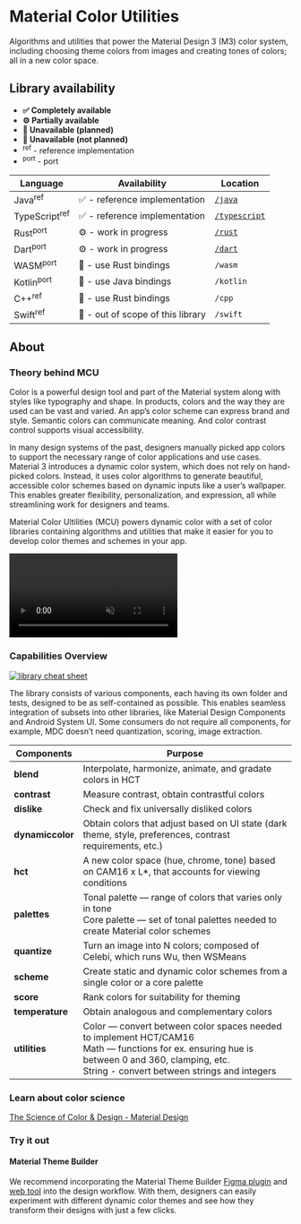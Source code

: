 # Material Color Utilities

Algorithms and utilities that power the Material Design 3 (M3) color system, including choosing theme colors from images and creating tones of colors; all in a new color space.

## Library availability

* **✅ Completely available**
* **⚙️ Partially available**
* **🚧 Unavailable (planned)**
* **🚫 Unavailable (not planned)**
* <sup>ref</sup> - reference implementation
* <sup>port</sup> - port

| Language | Availability | Location |
| - | - | - |
| Java<sup>ref</sup>  | ✅ - reference implementation | [`/java`](/java) |
| TypeScript<sup>ref</sup> | ✅ - reference implementation | [`/typescript`](https://github.com/deminearchiver/material-color-utilities-typescript) |
| Rust<sup>port</sup> | ⚙️ - work in progress | [`/rust`](https://github.com/deminearchiver/material-color-utilities-rust) |
| Dart<sup>port</sup> | ⚙️ - work in progress | [`/dart`](https://github.com/deminearchiver/material-color-utilities-dart) |
| WASM<sup>port</sup>  | 🚧 - use Rust bindings | `/wasm` |
| Kotlin<sup>port</sup>  | 🚧 - use Java bindings | `/kotlin` |
| C++<sup>ref</sup> | 🚫 - use Rust bindings | `/cpp` |
| Swift<sup>ref</sup> | 🚫 - out of scope of this library | `/swift` |


## About

### Theory behind MCU

Color is a powerful design tool and part of the Material system along with
styles like typography and shape. In products, colors and the way they are used
can be vast and varied. An app’s color scheme can express brand and style.
Semantic colors can communicate meaning. And color contrast control supports
visual accessibility.

In many design systems of the past, designers manually picked app colors to
support the necessary range of color applications and use cases. Material 3
introduces a dynamic color system, which does not rely on hand-picked colors.
Instead, it uses color algorithms to generate beautiful, accessible color
schemes based on dynamic inputs like a user’s wallpaper. This enables greater
flexibility, personalization, and expression, all while streamlining work for
designers and teams.

Material Color Ultilities (MCU) powers dynamic color with a set of color
libraries containing algorithms and utilities that make it easier for you to
develop color themes and schemes in your app.

<video autoplay muted loop src="https://user-images.githubusercontent.com/6655696/146014425-8e8e04bc-e646-4cc2-a3e7-97497a3e1b09.mp4" data-canonical-src="https://user-images.githubusercontent.com/6655696/146014425-8e8e04bc-e646-4cc2-a3e7-97497a3e1b09.mp4" class="d-block rounded-bottom-2 width-fit" style="max-width:640px;"></video>

### Capabilities Overview

<a href="https://github.com/material-foundation/material-color-utilities/raw/main/cheat_sheet.png">
    <img alt="library cheat sheet" src="https://github.com/material-foundation/material-color-utilities/raw/main/cheat_sheet.png" style="max-width:640px;" />
</a>

The library consists of various components, each having its own folder and
tests, designed to be as self-contained as possible. This enables seamless
integration of subsets into other libraries, like Material Design Components
and Android System UI. Some consumers do not require all components, for
example, MDC doesn’t need quantization, scoring, image extraction.

| Components       | Purpose                                                                                                                                                                                             |
| ---------------- | --------------------------------------------------------------------------------------------------------------------------------------------------------------------------------------------------- |
| **blend**        | Interpolate, harmonize, animate, and gradate colors in HCT                                                                                                                                          |
| **contrast**     | Measure contrast, obtain contrastful colors                                                                                                                                                         |
| **dislike**      | Check and fix universally disliked colors                                                                                                                                                           |
| **dynamiccolor** | Obtain colors that adjust based on UI state (dark theme, style, preferences, contrast requirements, etc.)                                                                                           |
| **hct**          | A new color space (hue, chrome, tone) based on CAM16 x L\*, that accounts for viewing conditions                                                                                                    |
| **palettes**     | Tonal palette — range of colors that varies only in tone <br>Core palette — set of tonal palettes needed to create Material color schemes                                                           |
| **quantize**     | Turn an image into N colors; composed of Celebi, which runs Wu, then WSMeans                                                                                                                        |
| **scheme**       | Create static and dynamic color schemes from a single color or a core palette                                                                                                                       |
| **score**        | Rank colors for suitability for theming                                                                                                                                                             |
| **temperature**  | Obtain analogous and complementary colors                                                                                                                                                           |
| **utilities**    | Color — convert between color spaces needed to implement HCT/CAM16 <br>Math — functions for ex. ensuring hue is between 0 and 360, clamping, etc. <br>String - convert between strings and integers |

### Learn about color science

[The Science of Color & Design - Material Design](https://material.io/blog/science-of-color-design)

### Try it out

#### Material Theme Builder

We recommend incorporating the Material Theme Builder
[Figma plugin](https://www.figma.com/community/plugin/1034969338659738588/Material-Theme-Builder)
and [web tool](https://material-foundation.github.io/material-theme-builder/)
into the design workflow. With them, designers can easily experiment with
different dynamic color themes and see how they transform their designs with
just a few clicks.
